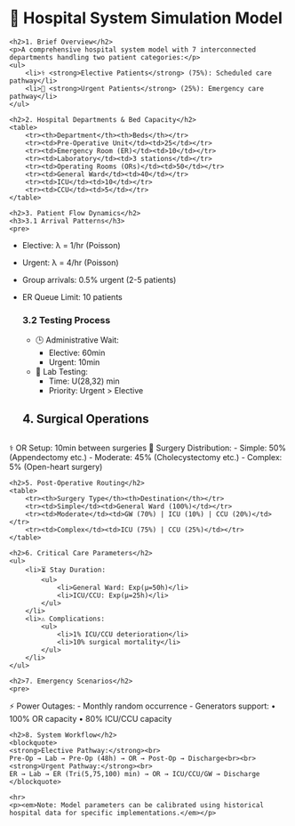 <!DOCTYPE html>
<html lang="en">
<head>
    <meta charset="UTF-8">
    <meta name="viewport" content="width=device-width, initial-scale=1.0">
</head>
<body>
    <h1>🏥 Hospital System Simulation Model</h1>
    
    <h2>1. Brief Overview</h2>
    <p>A comprehensive hospital system model with 7 interconnected departments handling two patient categories:</p>
    <ul>
        <li>⚕️ <strong>Elective Patients</strong> (75%): Scheduled care pathway</li>
        <li>🚨 <strong>Urgent Patients</strong> (25%): Emergency care pathway</li>
    </ul>

    <h2>2. Hospital Departments & Bed Capacity</h2>
    <table>
        <tr><th>Department</th><th>Beds</th></tr>
        <tr><td>Pre-Operative Unit</td><td>25</td></tr>
        <tr><td>Emergency Room (ER)</td><td>10</td></tr>
        <tr><td>Laboratory</td><td>3 stations</td></tr>
        <tr><td>Operating Rooms (ORs)</td><td>50</td></tr>
        <tr><td>General Ward</td><td>40</td></tr>
        <tr><td>ICU</td><td>10</td></tr>
        <tr><td>CCU</td><td>5</td></tr>
    </table>

    <h2>3. Patient Flow Dynamics</h2>
    <h3>3.1 Arrival Patterns</h3>
    <pre>
- Elective: λ = 1/hr (Poisson)
- Urgent:  λ = 4/hr (Poisson)
- Group arrivals: 0.5% urgent (2-5 patients)
- ER Queue Limit: 10 patients</pre>

    <h3>3.2 Testing Process</h3>
    <ul>
        <li>🕒 Administrative Wait:
            <ul>
                <li>Elective: 60min</li>
                <li>Urgent: 10min</li>
            </ul>
        </li>
        <li>🧪 Lab Testing:
            <ul>
                <li>Time: U(28,32) min</li>
                <li>Priority: Urgent > Elective</li>
            </ul>
        </li>
    </ul>

    <h2>4. Surgical Operations</h2>
    <pre>
⚕️ OR Setup: 10min between surgeries
🔀 Surgery Distribution:
    - Simple:     50% (Appendectomy etc.)
    - Moderate:   45% (Cholecystectomy etc.)
    - Complex:     5% (Open-heart surgery)</pre>

    <h2>5. Post-Operative Routing</h2>
    <table>
        <tr><th>Surgery Type</th><th>Destination</th></tr>
        <tr><td>Simple</td><td>General Ward (100%)</td></tr>
        <tr><td>Moderate</td><td>GW (70%) | ICU (10%) | CCU (20%)</td></tr>
        <tr><td>Complex</td><td>ICU (75%) | CCU (25%)</td></tr>
    </table>

    <h2>6. Critical Care Parameters</h2>
    <ul>
        <li>⏳ Stay Duration:
            <ul>
                <li>General Ward: Exp(μ=50h)</li>
                <li>ICU/CCU: Exp(μ=25h)</li>
            </ul>
        </li>
        <li>⚠️ Complications:
            <ul>
                <li>1% ICU/CCU deterioration</li>
                <li>10% surgical mortality</li>
            </ul>
        </li>
    </ul>

    <h2>7. Emergency Scenarios</h2>
    <pre>
⚡ Power Outages:
    - Monthly random occurrence
    - Generators support:
        • 100% OR capacity
        • 80% ICU/CCU capacity</pre>

    <h2>8. System Workflow</h2>
    <blockquote>
    <strong>Elective Pathway:</strong><br>
    Pre-Op → Lab → Pre-Op (48h) → OR → Post-Op → Discharge<br><br>
    <strong>Urgent Pathway:</strong><br>
    ER → Lab → ER (Tri(5,75,100) min) → OR → ICU/CCU/GW → Discharge
    </blockquote>

    <hr>
    <p><em>Note: Model parameters can be calibrated using historical hospital data for specific implementations.</em></p>
</body>
</html>
